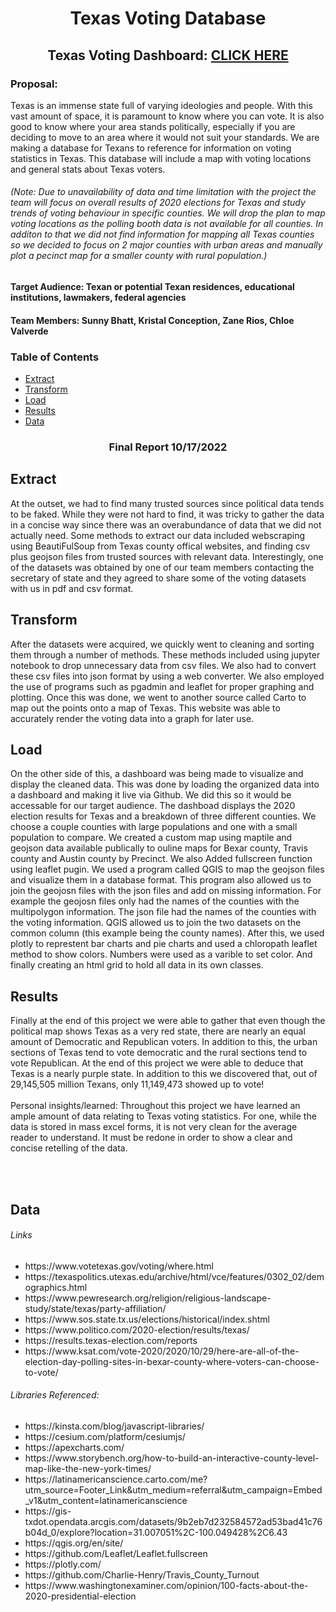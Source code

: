 <h1> <p align="center">  Texas Voting Database  </p> </h1>
<h2> <p align="center">Texas Voting Dashboard: <a href="https://zane2231.github.io/Project-3-group-4/DashbardTexasCounty.html">CLICK HERE</a></h2>
<h3> Proposal: </h3> Texas is an immense state full of varying ideologies and people. With this vast amount of space, it is paramount to know where you can vote. It is also good to know where your area stands politically, especially if you are deciding to move to an area where it would not suit your standards. We are making a database for Texans to reference for information on voting statistics in Texas. This database will include a map with voting locations and general stats about Texas voters.

<h6> (Note: Due to unavailability of data and time limitation with the project the team will focus on overall results of 2020 elections for Texas and study trends of voting behaviour in specific counties. We will drop the plan to map voting locations as the polling booth data is not available for all counties. In additon to that we did not find information for mapping all Texas counties so we decided to focus on 2 major counties with urban areas and manually plot a pecinct map for a smaller county with rural population.)</h6>

<h4>Target Audience: Texan or potential Texan residences, educational institutions, lawmakers, federal agencies </h4>

<h4>Team Members: Sunny Bhatt, Kristal Conception, Zane Rios, Chloe Valverde</h4> 
 
 
<h3>Table of Contents</h3>

- [Extract](#extract)
- [Transform](#transform)
- [Load](#load)
- [Results](#results)
- [Data](#data)

 <h3 align="center"> Final Report 10/17/2022 </h3>

<h2>Extract</h2>
At the outset, we had to find many trusted sources since political data tends to be faked. While they were not hard to find, it was tricky to gather the data in a concise way since there was an overabundance of data that we did not actually need. Some methods to extract our data included webscraping using BeautiFulSoup from Texas county offical websites, and finding csv plus geojson files from trusted sources with relevant data. Interestingly, one of the datasets was obtained by one of our team members contacting the secretary of state and they agreed to share some of the voting datasets with us in pdf and csv format. 
  
  <h2>Transform</h2>
After the datasets were acquired, we quickly went to cleaning and sorting them through a number of methods. These methods included using jupyter notebook to drop unnecessary data from csv files. We also had to convert these csv files into json format by using a web converter. We also employed the use of programs such as pgadmin and leaflet for proper graphing and plotting. Once this was done, we went to another source called Carto to map out the points onto a map of Texas. This website was able to accurately render the voting data into a graph for later use. 
 
  <h2>Load</h2> 
On the other side of this, a dashboard was being made to visualize and display the cleaned data. This was done by loading the organized data into a dashboard and making it live via Github. We did this so it would be accessable for our target audience. The dashboad displays the 2020 election results for Texas and a breakdown of three different counties. We choose a couple counties with large populations and one with a small population to compare. 
We created a custom map using maptile and geojson data available publically to ouline maps for Bexar county, Travis county and Austin county by Precinct. We also Added fullscreen function using leaflet pugin. We used a program called QGIS to map the geojson files and visualize them in a database format. This program also allowed us to join the geojosn files with the json files and add on missing information. For example the geojosn files only had the names of the counties with the multipolygon information. The json file had the names of the counties with the voting information. QGIS allowed us to join the two datasets on the common column (this example being the county names). After this, we used plotly to represtent bar charts and pie charts and used a chloropath leaflet method to show colors. Numbers were used as a varible to set color. And finally creating an html grid to hold all data in its own classes.</h4>
  
  <h2>Results</h2>
Finally at the end of this project we were able to gather that even though the political map shows Texas as a very red state, there are nearly an equal amount of Democratic and Republican voters. In addition to this, the urban sections of Texas tend to vote democratic and the rural sections tend to vote Republican. At the end of this project we were able to deduce that Texas is a nearly purple state. In addition to this we discovered that, out of 29,145,505 million Texans, only 11,149,473 showed up to vote!
<br></br>
Personal insights/learned: Throughout this project we have learned an ample amount of data relating to Texas voting statistics. For one, while the data is stored in mass excel forms, it is not very clean for the average reader to understand. It must be redone in order to show a clear and concise retelling of the data.

<br></br>


  <h2>Data</h2>
  
<h6>Links</h6>
<ul>
 <li>https://www.votetexas.gov/voting/where.html</li>
<li>https://texaspolitics.utexas.edu/archive/html/vce/features/0302_02/demographics.html</li>
<li>https://www.pewresearch.org/religion/religious-landscape-study/state/texas/party-affiliation/</li>
<li>https://www.sos.state.tx.us/elections/historical/index.shtml</li>
<li>https://www.politico.com/2020-election/results/texas/</li>
<li>https://results.texas-election.com/reports</li>
<li>https://www.ksat.com/vote-2020/2020/10/29/here-are-all-of-the-election-day-polling-sites-in-bexar-county-where-voters-can-choose-to-vote/</li>
  
</ul>

<h6>Libraries Referenced:</h6>
<ul>
<li>https://kinsta.com/blog/javascript-libraries/</li>
<li>https://cesium.com/platform/cesiumjs/</li>
<li>https://apexcharts.com/</li>
<li>https://www.storybench.org/how-to-build-an-interactive-county-level-map-like-the-new-york-times/</li>
<li>https://latinamericanscience.carto.com/me?utm_source=Footer_Link&utm_medium=referral&utm_campaign=Embed_v1&utm_content=latinamericanscience</li>
<li>https://gis-txdot.opendata.arcgis.com/datasets/9b2eb7d232584572ad53bad41c76b04d_0/explore?location=31.007051%2C-100.049428%2C6.43</li>
<li>https://qgis.org/en/site/</li>
<li>https://github.com/Leaflet/Leaflet.fullscreen</li>
<li>https://plotly.com/</li>
<li>https://github.com/Charlie-Henry/Travis_County_Turnout</li>
<li>https://www.washingtonexaminer.com/opinion/100-facts-about-the-2020-presidential-election</li>
</ul>


   
